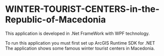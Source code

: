 # WINTER-TOURIST-CENTERS-in-the-Republic-of-Macedonia

This application is developed in .Net FrameWork with WPF technology.

To run this application you must first set up ArcGIS Runtime SDK for .NET
The application shows some famous winter tourist centers in Macedonia.
